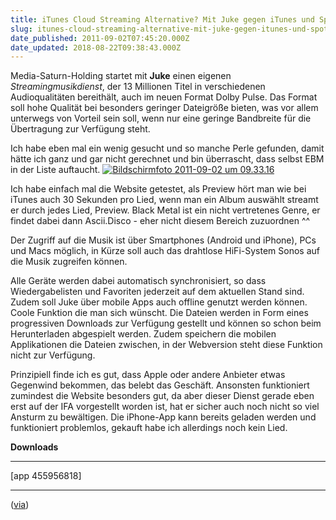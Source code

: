 ```yaml
---
title: iTunes Cloud Streaming Alternative? Mit Juke gegen iTunes und Spotify
slug: itunes-cloud-streaming-alternative-mit-juke-gegen-itunes-und-spotify
date_published: 2011-09-02T07:45:20.000Z
date_updated: 2018-08-22T09:38:43.000Z
---
```


Media-Saturn-Holding startet mit **Juke** einen eigenen *Streamingmusikdienst*, der 13 Millionen Titel in verschiedenen Audioqualitäten bereithält, auch im neuen Format Dolby Pulse. Das Format soll hohe Qualität bei besonders geringer Dateigröße bieten, was vor allem unterwegs von Vorteil sein soll, wenn nur eine geringe Bandbreite für die Übertragung zur Verfügung steht.

Ich habe eben mal ein wenig gesucht und so manche Perle gefunden, damit hätte ich ganz und gar nicht gerechnet und bin überrascht, dass selbst EBM in der Liste auftaucht.
[![Bildschirmfoto 2011-09-02 um 09.33.16](//picdump.thafaker.de/2011/09/Bildschirmfoto-2011-09-02-um-09.33.16-580x467.png)](http://picdump.thafaker.de/2011/09/Bildschirmfoto-2011-09-02-um-09.33.16.png)

Ich habe einfach mal die Website getestet, als Preview hört man wie bei iTunes auch 30 Sekunden pro Lied, wenn man ein Album auswählt streamt er durch jedes Lied, Preview. Black Metal ist ein nicht vertretenes Genre, er findet dabei dann Ascii.Disco - eher nicht diesem Bereich zuzuordnen ^^

Der Zugriff auf die Musik ist über Smartphones (Android und iPhone), PCs und Macs möglich, in Kürze soll auch das drahtlose HiFi-System Sonos auf die Musik zugreifen können.

Alle Geräte werden dabei automatisch synchronisiert, so dass Wiedergabelisten und Favoriten jederzeit auf dem aktuellen Stand sind. Zudem soll Juke über mobile Apps auch offline genutzt werden können. Coole Funktion die man sich wünscht. Die Dateien werden in Form eines progressiven Downloads zur Verfügung gestellt und können so schon beim Herunterladen abgespielt werden. Zudem speichern die mobilen Applikationen die Dateien zwischen, in der Webversion steht diese Funktion nicht zur Verfügung.

Prinzipiell finde ich es gut, dass Apple oder andere Anbieter etwas Gegenwind bekommen, das belebt das Geschäft. Ansonsten funktioniert zumindest die Website besonders gut, da aber dieser Dienst gerade eben erst auf der IFA vorgestellt worden ist, hat er sicher auch noch nicht so viel Ansturm zu bewältigen. Die iPhone-App kann bereits geladen werden und funktioniert problemlos, gekauft habe ich allerdings noch kein Lied.

**Downloads**

---

[app 455956818]

---

([via](http://www.golem.de/1109/86153.html))
